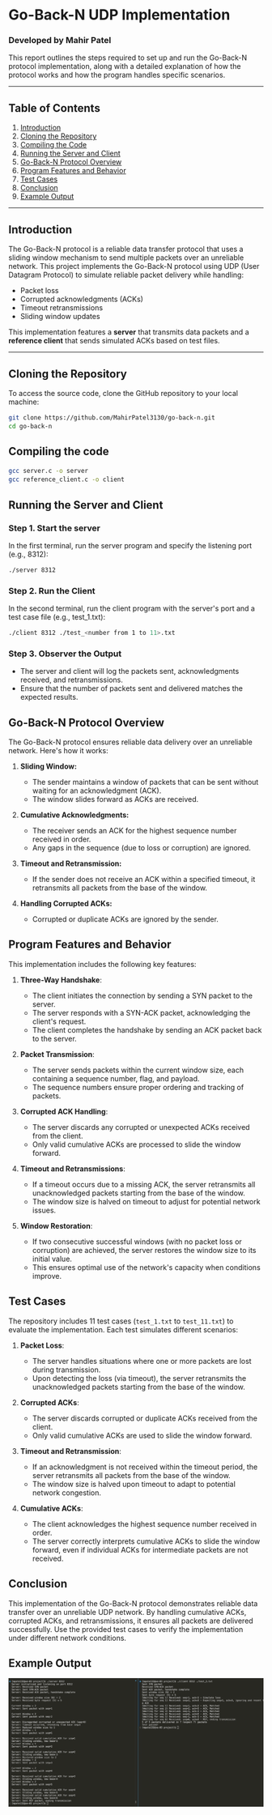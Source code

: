 # Go-Back-N UDP Implementation
### Developed by Mahir Patel

This report outlines the steps required to set up and run the Go-Back-N protocol implementation, along with a detailed explanation of how the protocol works and how the program handles specific scenarios.

---

## Table of Contents
1. [Introduction](#introduction)
2. [Cloning the Repository](#cloning-the-repository)
3. [Compiling the Code](#compiling-the-code)
4. [Running the Server and Client](#running-the-server-and-client)
5. [Go-Back-N Protocol Overview](#go-back-n-protocol-overview)
6. [Program Features and Behavior](#program-features-and-behavior)
7. [Test Cases](#test-cases)
8. [Conclusion](#conclusion)
9. [Example Output](#example-output)

---

## Introduction
The Go-Back-N protocol is a reliable data transfer protocol that uses a sliding window mechanism to send multiple packets over an unreliable network. This project implements the Go-Back-N protocol using UDP (User Datagram Protocol) to simulate reliable packet delivery while handling:
- Packet loss
- Corrupted acknowledgments (ACKs)
- Timeout retransmissions
- Sliding window updates

This implementation features a **server** that transmits data packets and a **reference client** that sends simulated ACKs based on test files.

---

## Cloning the Repository
To access the source code, clone the GitHub repository to your local machine:

```bash
git clone https://github.com/MahirPatel3130/go-back-n.git
cd go-back-n
```

## Compiling the code
```bash
gcc server.c -o server
gcc reference_client.c -o client
```

## Running the Server and Client
### Step 1. Start the server
In the first terminal, run the server program and specify the listening port (e.g., 8312):
```bash
./server 8312
```

### Step 2. Run the Client
In the second terminal, run the client program with the server's port and a test case file (e.g., test_1.txt):
```bash
./client 8312 ./test_<number from 1 to 11>.txt
```

### Step 3. Observer the Output
- The server and client will log the packets sent, acknowledgments received, and retransmissions.
- Ensure that the number of packets sent and delivered matches the expected results.

## Go-Back-N Protocol Overview
The Go-Back-N protocol ensures reliable data delivery over an unreliable network. Here's how it works:

1. **Sliding Window:**
    - The sender maintains a window of packets that can be sent without waiting for an acknowledgment (ACK).
    - The window slides forward as ACKs are received.

2. **Cumulative Acknowledgments:**
    - The receiver sends an ACK for the highest sequence number received in order.
    - Any gaps in the sequence (due to loss or corruption) are ignored.
    
3. **Timeout and Retransmission:**
    - If the sender does not receive an ACK within a specified timeout, it retransmits all packets from the base of the window.
    
4. **Handling Corrupted ACKs:**
    - Corrupted or duplicate ACKs are ignored by the sender.

## Program Features and Behavior
This implementation includes the following key features:

1. **Three-Way Handshake**:
    - The client initiates the connection by sending a SYN packet to the server.
    - The server responds with a SYN-ACK packet, acknowledging the client's request.
    - The client completes the handshake by sending an ACK packet back to the server.

2. **Packet Transmission**:
    - The server sends packets within the current window size, each containing a sequence number, flag, and payload.
    - The sequence numbers ensure proper ordering and tracking of packets.

3. **Corrupted ACK Handling**:
    - The server discards any corrupted or unexpected ACKs received from the client.
    - Only valid cumulative ACKs are processed to slide the window forward.

4. **Timeout and Retransmissions**:
    - If a timeout occurs due to a missing ACK, the server retransmits all unacknowledged packets starting from the base of the window.
    - The window size is halved on timeout to adjust for potential network issues.

5. **Window Restoration**:
    - If two consecutive successful windows (with no packet loss or corruption) are achieved, the server restores the window size to its initial value.
    - This ensures optimal use of the network's capacity when conditions improve.

## Test Cases
The repository includes 11 test cases (`test_1.txt` to `test_11.txt`) to evaluate the implementation. Each test simulates different scenarios:

1. **Packet Loss**:
    - The server handles situations where one or more packets are lost during transmission.
    - Upon detecting the loss (via timeout), the server retransmits the unacknowledged packets starting from the base of the window.

2. **Corrupted ACKs**:
    - The server discards corrupted or duplicate ACKs received from the client.
    - Only valid cumulative ACKs are used to slide the window forward.

3. **Timeout and Retransmission**:
    - If an acknowledgment is not received within the timeout period, the server retransmits all packets from the base of the window.
    - The window size is halved upon timeout to adapt to potential network congestion.

4. **Cumulative ACKs**:
    - The client acknowledges the highest sequence number received in order.
    - The server correctly interprets cumulative ACKs to slide the window forward, even if individual ACKs for intermediate packets are not received.

## Conclusion
This implementation of the Go-Back-N protocol demonstrates reliable data transfer over an unreliable UDP network. By handling cumulative ACKs, corrupted ACKs, and retransmissions, it ensures all packets are delivered successfully. Use the provided test cases to verify the implementation under different network conditions.

## Example Output
![Screenshot of Test Case Output 2](./assets/screenshot.png)




